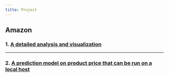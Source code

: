 ```yaml
---
title: Project
---
```


## Amazon

### 1. [A detailed analysis and visualization ](https://github.com/asdacdsfca/Amazon_Analysis/blob/main/Amazon%20Product%20Visualization%20and%20Documents%20Analysis.html)
---
### 2. [A prediction model on product price that can be run on a local host](https://github.com/asdacdsfca/Amazon_Model)